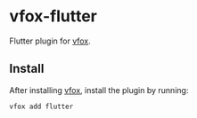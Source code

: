 # vfox-flutter
Flutter plugin for [vfox](https://vfox.lhan.me/).


## Install

After installing [vfox](https://github.com/version-fox/vfox), install the plugin by running:

```bash
vfox add flutter
```
